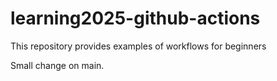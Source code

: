 # learning2025-github-actions

This repository provides examples of workflows for beginners

Small change on main.
